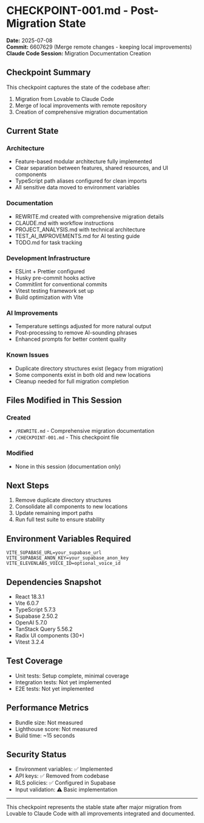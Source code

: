 # CHECKPOINT-001.md - Post-Migration State

**Date:** 2025-07-08  
**Commit:** 6607629 (Merge remote changes - keeping local improvements)  
**Claude Code Session:** Migration Documentation Creation

## Checkpoint Summary

This checkpoint captures the state of the codebase after:
1. Migration from Lovable to Claude Code
2. Merge of local improvements with remote repository
3. Creation of comprehensive migration documentation

## Current State

### Architecture
- Feature-based modular architecture fully implemented
- Clear separation between features, shared resources, and UI components
- TypeScript path aliases configured for clean imports
- All sensitive data moved to environment variables

### Documentation
- REWRITE.md created with comprehensive migration details
- CLAUDE.md with workflow instructions
- PROJECT_ANALYSIS.md with technical architecture
- TEST_AI_IMPROVEMENTS.md for AI testing guide
- TODO.md for task tracking

### Development Infrastructure
- ESLint + Prettier configured
- Husky pre-commit hooks active
- Commitlint for conventional commits
- Vitest testing framework set up
- Build optimization with Vite

### AI Improvements
- Temperature settings adjusted for more natural output
- Post-processing to remove AI-sounding phrases
- Enhanced prompts for better content quality

### Known Issues
- Duplicate directory structures exist (legacy from migration)
- Some components exist in both old and new locations
- Cleanup needed for full migration completion

## Files Modified in This Session

### Created
- `/REWRITE.md` - Comprehensive migration documentation
- `/CHECKPOINT-001.md` - This checkpoint file

### Modified
- None in this session (documentation only)

## Next Steps
1. Remove duplicate directory structures
2. Consolidate all components to new locations
3. Update remaining import paths
4. Run full test suite to ensure stability

## Environment Variables Required
```env
VITE_SUPABASE_URL=your_supabase_url
VITE_SUPABASE_ANON_KEY=your_supabase_anon_key
VITE_ELEVENLABS_VOICE_ID=optional_voice_id
```

## Dependencies Snapshot
- React 18.3.1
- Vite 6.0.7
- TypeScript 5.7.3
- Supabase 2.50.2
- OpenAI 5.7.0
- TanStack Query 5.56.2
- Radix UI components (30+)
- Vitest 3.2.4

## Test Coverage
- Unit tests: Setup complete, minimal coverage
- Integration tests: Not yet implemented
- E2E tests: Not yet implemented

## Performance Metrics
- Bundle size: Not measured
- Lighthouse score: Not measured
- Build time: ~15 seconds

## Security Status
- Environment variables: ✅ Implemented
- API keys: ✅ Removed from codebase
- RLS policies: ✅ Configured in Supabase
- Input validation: ⚠️ Basic implementation

---

This checkpoint represents the stable state after major migration from Lovable to Claude Code with all improvements integrated and documented.
